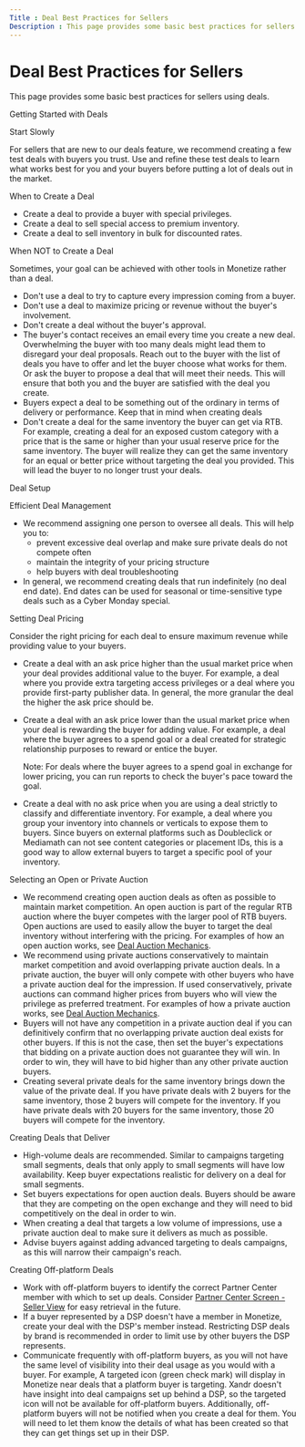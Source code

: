 ```yaml
---
Title : Deal Best Practices for Sellers
Description : This page provides some basic best practices for sellers using deals.
---
```



# Deal Best Practices for Sellers



This page provides some basic best practices for sellers using deals.

Getting Started with Deals

Start Slowly

For sellers that are new to our deals feature, we recommend creating a
few test deals with buyers you trust. Use and refine these test deals to
learn what works best for you and your buyers before putting a lot of
deals out in the market.

When to Create a Deal

- Create a deal to provide a buyer with special privileges.
- Create a deal to sell special access to premium inventory.
- Create a deal to sell inventory in bulk for discounted rates.

When NOT to Create a Deal

Sometimes, your goal can be achieved with other tools in
Monetize rather than a deal.

- Don't use a deal to try to capture every impression coming from a
  buyer.
- Don't use a deal to maximize pricing or revenue without the buyer's
  involvement.
- Don't create a deal without the buyer's approval.
- The buyer's contact receives an email every time you create a new
  deal. Overwhelming the buyer with too many deals might lead them to
  disregard your deal proposals. Reach out to the buyer with the list of
  deals you have to offer and let the buyer choose what works for them.
  Or ask the buyer to propose a deal that will meet their needs. This
  will ensure that both you and the buyer are satisfied with the deal
  you create.
- Buyers expect a deal to be something out of the ordinary in terms of
  delivery or performance. Keep that in mind when creating deals
- Don't create a deal for the same inventory the buyer can get via RTB.
  For example, creating a deal for an exposed custom category with a
  price that is the same or higher than your usual reserve price for the
  same inventory. The buyer will realize they can get the same inventory
  for an equal or better price without targeting the deal you provided.
  This will lead the buyer to no longer trust your deals.

Deal Setup

Efficient Deal Management

- We recommend assigning one person to oversee all deals. This will help
  you to:
  - prevent excessive deal overlap and make sure private deals do not
    compete often
  - maintain the integrity of your pricing structure
  - help buyers with deal troubleshooting
- In general, we recommend creating deals that run indefinitely (no deal
  end date). End dates can be used for seasonal or time-sensitive type
  deals such as a Cyber Monday special.

Setting Deal Pricing

Consider the right pricing for each deal to ensure maximum revenue while
providing value to your buyers.

- Create a deal with an ask price higher than the usual market price
  when your deal provides additional value to the buyer. For example, a
  deal where you provide extra targeting access privileges or a deal
  where you provide first-party publisher data. In general, the more
  granular the deal the higher the ask price should be.
- Create a deal with an ask price lower than the usual market price when
  your deal is rewarding the buyer for adding value. For example, a deal
  where the buyer agrees to a spend goal or a deal created for strategic
  relationship purposes to reward or entice the buyer.
  

  Note: For deals where the buyer
  agrees to a spend goal in exchange for lower pricing, you can run
  reports to check the buyer's pace toward the goal.

  
- Create a deal with no ask price when you are using a deal strictly to
  classify and differentiate inventory. For example, a deal where you
  group your inventory into channels or verticals to expose them to
  buyers. Since buyers on external platforms such as Doubleclick or
  Mediamath can not see content categories or placement IDs, this is a
  good way to allow external buyers to target a specific pool of your
  inventory.

Selecting an Open or Private Auction

- We recommend creating open auction deals as often as possible to
  maintain market competition. An open auction is part of the regular
  RTB auction where the buyer competes with the larger pool of RTB
  buyers. Open auctions are used to easily allow the buyer to target the
  deal inventory without interfering with the pricing. For examples of
  how an open auction works, see
  <a href="deal-auction-mechanics.html" class="xref">Deal Auction
  Mechanics</a>.
- We recommend using private auctions conservatively to maintain market
  competition and avoid overlapping private auction deals. In a private
  auction, the buyer will only compete with other buyers who have a
  private auction deal for the impression. If used conservatively,
  private auctions can command higher prices from buyers who will view
  the privilege as preferred treatment. For examples of how a private
  auction works, see
  <a href="deal-auction-mechanics.html" class="xref">Deal Auction
  Mechanics</a>.
- Buyers will not have any competition in a private auction deal if you
  can definitively confirm that no overlapping private auction deal
  exists for other buyers. If this is not the case, then set the buyer's
  expectations that bidding on a private auction does not guarantee they
  will win. In order to win, they will have to bid higher than any other
  private auction buyers.
- Creating several private deals for the same inventory brings down the
  value of the private deal. If you have private deals with 2 buyers for
  the same inventory, those 2 buyers will compete for the inventory. If
  you have private deals with 20 buyers for the same inventory, those 20
  buyers will compete for the inventory.

Creating Deals that Deliver

- High-volume deals are recommended. Similar to campaigns targeting
  small segments, deals that only apply to small segments will have low
  availability. Keep buyer expectations realistic for delivery on a deal
  for small segments.
- Set buyers expectations for open auction deals. Buyers should be aware
  that they are competing on the open exchange and they will need to bid
  competitively on the deal in order to win.
- When creating a deal that targets a low volume of impressions, use a
  private auction deal to make sure it delivers as much as possible.
- Advise buyers against adding advanced targeting to deals campaigns, as
  this will narrow their campaign's reach.

Creating Off-platform Deals

- Work with off-platform buyers to identify the correct Partner Center
  member with which to set up deals. Consider
  <a href="partner-center-screen-seller-view.html" class="xref">Partner
  Center Screen - Seller View</a> for easy retrieval in the future.
- If a buyer represented by a DSP doesn't have a member in
  Monetize, create your deal with the DSP's
  member instead. Restricting DSP deals by brand is recommended in order
  to limit use by other buyers the DSP represents.
- Communicate frequently with off-platform buyers, as you will not have
  the same level of visibility into their deal usage as you would with a
  buyer. For example, A targeted icon (green check mark) will display in
  Monetize near deals that a platform buyer is
  targeting. Xandr doesn't have insight into
  deal campaigns set up behind a DSP, so the targeted icon will not be
  available for off-platform buyers. Additionally, off-platform buyers
  will not be notified when you create a deal for them. You will need to
  let them know the details of what has been created so that they can
  get things set up in their DSP.




